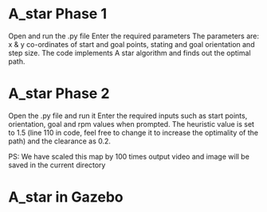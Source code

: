 # A_star Phase 1

Open and run the .py file
Enter the required parameters
The parameters are: x & y co-ordinates of start and goal points, stating and goal orientation and step size.
The code implements A star algorithm and finds out the optimal path.

# A_star Phase 2

Open the .py file and run it
Enter the required inputs such as start points, orientation, goal and rpm values when prompted. 
The heuristic value is set to 1.5 (line 110 in code, feel free to change it to increase the optimality of the path) and the clearance as 0.2.

PS: We have scaled this map by 100 times
output video and image will be saved in the current directory

# A_star in Gazebo

